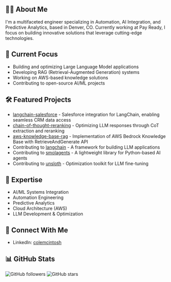 ## 👨‍💻 About Me
I'm a multifaceted engineer specializing in Automation, AI Integration, and Predictive Analytics, based in Denver, CO. Currently working at Pay Ready, I focus on building innovative solutions that leverage cutting-edge technologies.

## 🔭 Current Focus
- Building and optimizing Large Language Model applications
- Developing RAG (Retrieval-Augmented Generation) systems
- Working on AWS-based knowledge solutions
- Contributing to open-source AI/ML projects

## 🛠️ Featured Projects
- [langchain-salesforce](https://github.com/colesmcintosh/langchain-salesforce) - Salesforce integration for LangChain, enabling seamless CRM data access
- [chain-of-thought-reranking](https://github.com/colesmcintosh/chain-of-thought-reranking) - Optimizing LLM responses through CoT extraction and reranking
- [aws-knowledge-base-rag](https://github.com/colesmcintosh/aws-knowledge-base-rag) - Implementation of AWS Bedrock Knowledge Base with RetrieveAndGenerate API
- Contributing to [langchain](https://github.com/langchain-ai/langchain) - A framework for building LLM applications
- Contributing to [smolagents](https://github.com/huggingface/smolagents) - A lightweight library for Python-based AI agents
- Contributing to [unsloth](https://github.com/unslothai/unsloth) - Optimization toolkit for LLM fine-tuning

## 🌟 Expertise
- AI/ML Systems Integration
- Automation Engineering
- Predictive Analytics
- Cloud Architecture (AWS)
- LLM Development & Optimization

## 🤝 Connect With Me
- LinkedIn: [colemcintosh](https://linkedin.com/in/colemcintosh)

## 📊 GitHub Stats
![GitHub followers](https://img.shields.io/github/followers/colesmcintosh?style=social)
![GitHub stars](https://img.shields.io/github/stars/colesmcintosh?style=social)